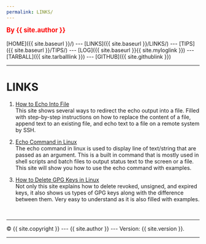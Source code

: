 ```yaml
---
permalink: LINKS/
---
```

<span style="color:red; font-weight:bold; font-size:larger;">By {{ site.author }}</span>
<br><br>
[HOME]({{ site.baseurl }}/) ---
[LINKS]({{ site.baseurl }}/LINKS/) ---
[TIPS]({{ site.baseurl }}/TIPS/) ---
[LOG]({{ site.baseurl }}{{ site.myloglink }}) ---
[TARBALL]({{ site.tarballlink }}) ---
[GITHUB]({{ site.githublink }})
<br>
<hr>

# LINKS

1. [How to Echo Into File](https://vitux.com/echo-into-file/)<br>
This site shows several ways to redirect the echo output into a file. Filled with step-by-step instructions on how to replace the content of a file, append text to an existing file, and echo text to a file on a remote system by SSH.

2. [Echo Command in Linux](https://www.geeksforgeeks.org/echo-command-in-linux-with-examples/)<br>
The echo command in linux is used to display line of text/string that are passed as an argument. This is a built in command that is mostly used in shell scripts and batch files to output status text to the screen or a file. This site will show you how to use the echo command with examples.

3. [How to Delete GPG Keys in Linux](https://linuxhint.com/delete-gpg-keys-linux/)<br>
Not only this site explains how to delete revoked, unsigned, and expired keys, it also shows us types of GPG keys along with the difference between them. Very easy to understand as it is also filled with examples.

<br>
<hr>
&copy; {{ site.copyright }} --- {{ site.author }} --- Version: {{ site.version }}.
<hr>
<br>
